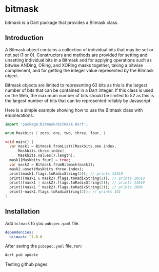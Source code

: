 # bitmask

bitmask is a Dart package that provides a Bitmask class.

## Introduction

A Bitmask object contains
a collection of individual bits that may be set or not set (1 or 0).
Constructors and methods are provided for setting and unsetting individual
bits in a Bitmask and for applying operations such as bitwise ANDing, ORing, and XORing masks together, taking a bitwise complement, and for
getting the
integer value represented by the Bitmask object.

Bitmask objects are limited
to representing 63 bits as this is the largest number of bits that can be
contained in a Dart integer. If this class is used on the Web, the maximum
number of bits should be limited to 52 as this is the largest number of bits
that can be represented reliably by Javascript.

Here is a simple example showing how to use the Bitmask class with
enumerations:

```dart
import 'package:bitmask/bitmask.dart';

enum Maskbits { zero, one, two, three, four, }

void main() {
  var mask1 = Bitmask.fromList([Maskbits.one.index, 
      Maskbits.three.index],
      Maskbits.values().length);
  mask1[Maskbits.four] = true;
  var mask2 = Bitmask.fromBitmask(mask1);
  mask2.unset(Maskbits.three.index);
  print(mask1.flags.toRadixString(2)); // prints 11010
  print((mask1 & mask2).flags.toRadixString(2)); // prints 10010
  print((mask1 | mask2).flags.toRadixString(2)); // prints 11010
  print((mask1 ^ mask2).flags.toRadixString(2)); // prints 1000
  print(~mask1.flags.toRadixString(2)); // prints 101
}
```

## Installation

Add `bitmask` to you `pubspec.yaml` file.

```yaml
dependencies:
  bitmask: ^1.0.0
```

After saving the `pubspec.yaml` file, run:

```bash
dart pub update
```

Testing github pages
